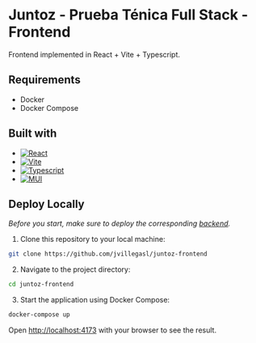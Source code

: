 # Juntoz - Prueba Ténica Full Stack - Frontend

Frontend implemented in React + Vite + Typescript.

## Requirements

-   Docker
-   Docker Compose

## Built with

-   [![React][React.js]][React-url]
-   [![Vite][Vite]][Vite-url]
-   [![Typescript][Typescript]][Typescript-url]
-   [![MUI][MUI]][MUI-url]

## Deploy Locally

_Before you start, make sure to deploy the corresponding [backend](https://github.com/jvillegasl/juntoz-backend)._

1. Clone this repository to your local machine:

```bash
git clone https://github.com/jvillegasl/juntoz-frontend
```

2. Navigate to the project directory:

```bash
cd juntoz-frontend
```

3. Start the application using Docker Compose:

```bash
docker-compose up
```

Open [http://localhost:4173](http://localhost:3000) with your browser to see the result.

<!-- MARKDOWN LINKS & IMAGES -->

[React.js]: https://img.shields.io/badge/React-20232A?style=for-the-badge&logo=react&logoColor=61DAFB
[React-url]: https://es.react.dev/
[Vite]: https://img.shields.io/badge/Vite-%23646CFF.svg?style=for-the-badge&logo=vite&logoColor=yellow
[Vite-url]: https://vitejs.dev/
[Typescript]: https://img.shields.io/badge/TypeScript-007ACC?style=for-the-badge&logo=typescript&logoColor=white
[Typescript-url]: https://www.typescriptlang.org/
[MUI]: https://img.shields.io/badge/Material--UI-0081CB?style=for-the-badge&logo=mui&logoColor=white
[MUI-url]: https://mui.com/
